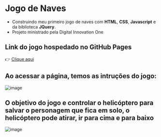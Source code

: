 # Jogo de Naves
* Construindo meu primeiro jogo de naves com __HTML__, __CSS__, __Javascript__ e da biblioteca __JQuery__. 
* Projeto ministrado pela Digital Innovation One

## Link do jogo hospedado no GitHub Pages
👉 [Clique aqui](https://lucasgyn94.github.io/projeto-jogo-de-naves/)
## Ao acessar a página, temos as intruções do jogo:
![image](https://github.com/Lucasgyn94/projeto-jogo-de-naves/assets/91031320/dd4f7dc0-dd0b-4070-bfee-68472aa47d27)

## O objetivo do jogo e controlar o helicóptero para salvar o personagem que fica em solo, o helicóptero pode atirar, ir para cima e para baixo
![image](https://github.com/Lucasgyn94/projeto-jogo-de-naves/assets/91031320/00e3bfd9-8404-4095-963d-8155862943e3)


